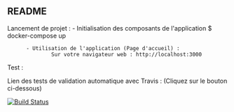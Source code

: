 README
-----------------

Lancement de projet :
          - Initialisation des composants de l'application
                            $ docker-compose up

          - Utilisation de l'application (Page d'accueil) :
                  Sur votre navigateur web : http://localhost:3000


Test :

  Lien des tests de validation automatique avec Travis :
  (Cliquez sur le bouton ci-dessous)
  
   [![Build Status](https://travis-ci.org/MartialDuv/CdP-2018-1_4.svg?branch=master)](https://travis-ci.org/MartialDuv/CdP-2018-1_4)
